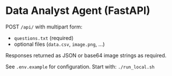 # Data Analyst Agent (FastAPI)

POST `/api/` with multipart form:
- `questions.txt` (required)
- optional files (`data.csv`, `image.png`, ...)

Responses returned as JSON or base64 image strings as required.

See `.env.example` for configuration. Start with:
`./run_local.sh`
